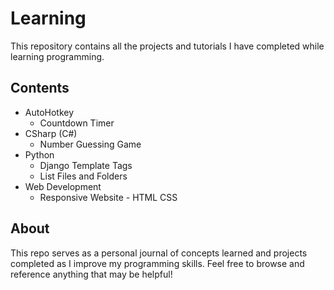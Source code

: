 # Learning

This repository contains all the projects and tutorials I have completed while learning programming.

## Contents

- AutoHotkey
    - Countdown Timer
- CSharp (C#)
    - Number Guessing Game
- Python
    - Django Template Tags
    - List Files and Folders
- Web Development
    - Responsive Website - HTML CSS


## About

This repo serves as a personal journal of concepts learned and projects completed as I improve my programming skills. Feel free to browse and reference anything that may be helpful!